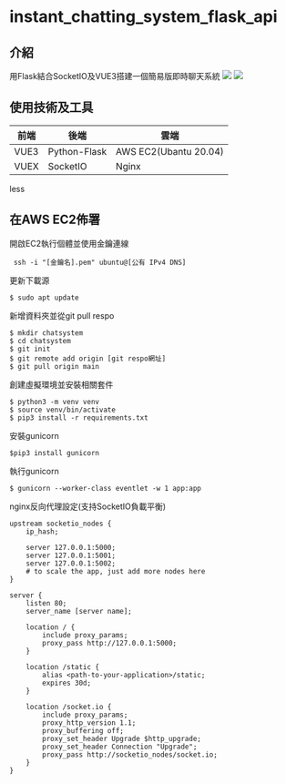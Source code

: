 ﻿# instant_chatting_system_flask_api
## 介紹
用Flask結合SocketIO及VUE3搭建一個簡易版即時聊天系統
![](https://i.imgur.com/IV5JJYh.png)
![](https://i.imgur.com/TGCNHhn.png)


## 使用技術及工具


|    前端   | 後端       | 雲端 |
| -------- | --------| -------- |
| VUE3     |Python-Flask|AWS EC2(Ubantu 20.04)
  VUEX     |SocketIO|Nginx|
  less



## 在AWS EC2佈署
開啟EC2執行個體並使用金鑰連線
```
 ssh -i "[金鑰名].pem" ubuntu@[公有 IPv4 DNS]
```
更新下載源
```
$ sudo apt update
```
新增資料夾並從git pull respo
```
$ mkdir chatsystem
$ cd chatsystem
$ git init
$ git remote add origin [git respo網址]
$ git pull origin main
```
創建虛擬環境並安裝相關套件
```
$ python3 -m venv venv
$ source venv/bin/activate
$ pip3 install -r requirements.txt
```
安裝gunicorn
```
$pip3 install gunicorn
```
執行gunicorn
```
$ gunicorn --worker-class eventlet -w 1 app:app
```
nginx反向代理設定(支持SocketIO負載平衡)
```
upstream socketio_nodes {
    ip_hash;

    server 127.0.0.1:5000;
    server 127.0.0.1:5001;
    server 127.0.0.1:5002;
    # to scale the app, just add more nodes here
}

server {
    listen 80;
    server_name [server name];

    location / {
        include proxy_params;
        proxy_pass http://127.0.0.1:5000;
    }

    location /static {
        alias <path-to-your-application>/static;
        expires 30d;
    }

    location /socket.io {
        include proxy_params;
        proxy_http_version 1.1;
        proxy_buffering off;
        proxy_set_header Upgrade $http_upgrade;
        proxy_set_header Connection "Upgrade";
        proxy_pass http://socketio_nodes/socket.io;
    }
}
```

